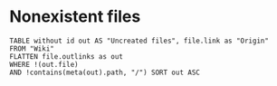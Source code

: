 # Nonexistent files
```dataview
TABLE without id out AS "Uncreated files", file.link as "Origin"
FROM "Wiki"
FLATTEN file.outlinks as out
WHERE !(out.file)
AND !contains(meta(out).path, "/") SORT out ASC
```











